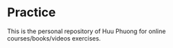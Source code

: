 # Practice
 
This is the personal repository of Huu Phuong for online courses/books/videos exercises.
